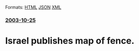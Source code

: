 
Formats: [HTML](/news/2003/10/25/israel-publishes-map-of-fence.html)  [JSON](/news/2003/10/25/israel-publishes-map-of-fence.json)  [XML](/news/2003/10/25/israel-publishes-map-of-fence.xml)  

### [2003-10-25](/news/2003/10/25/index.md)

##### 
#  Israel publishes map of fence.



